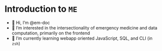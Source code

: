 # Introduction to `ME`

- 👋 Hi, I’m @em-doc
- 👀 I’m interested in the intersectionality of emergency medicine and data computation, primarily on the frontend
- 🌱 I’m currently learning webapp oriented JavaScript, SQL, and CLI (in `zsh`)

<!---
em-doc/em-doc is a ✨ special ✨ repository because its `README.md` (this file) appears on your GitHub profile.
You can click the Preview link to take a look at your changes.
--->
